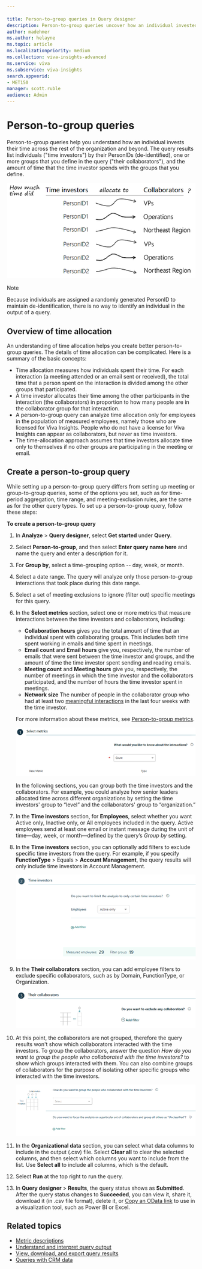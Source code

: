 ```yaml
---

title: Person-to-group queries in Query designer
description: Person-to-group queries uncover how an individual invested their time across the rest of the organization and beyond
author: madehmer
ms.author: helayne
ms.topic: article
ms.localizationpriority: medium 
ms.collection: viva-insights-advanced 
ms.service: viva 
ms.subservice: viva-insights 
search.appverid: 
- MET150 
manager: scott.ruble
audience: Admin
---
```


# Person-to-group queries

Person-to-group queries help you understand how an individual invests their time across the rest of the organization and beyond. The query results list individuals ("time investors") by their PersonIDs (de-identified), one or more groups that you define in the query ("their collaborators"), and the amount of time that the time investor spends with the groups that you define.

![Time investors allocate time to groups.](../Images/WpA/tutorials/p2g-query.png)

>[!Note]
>Because individuals are assigned a randomly generated PersonID to maintain de-identification, there is no way to identify an individual in the output of a query.

## Overview of time allocation

An understanding of time allocation helps you create better person-to-group queries. The details of time allocation can be complicated. Here is a summary of the basic concepts:

* Time allocation measures how individuals spent their time. For each interaction (a meeting attended or an email sent or received), the total time that a person spent on the interaction is divided among the other groups that participated.
* A time investor allocates their time among the other participants in the interaction (the collaborators) in proportion to how many people are in the collaborator group for that interaction.
* A person-to-group query can analyze time allocation only for employees in the population of measured employees, namely those who are licensed for Viva Insights. People who do not have a license for Viva Insights can appear as collaborators, but never as time investors.
* The time-allocation approach assumes that time investors allocate time only to themselves if no other groups are participating in the meeting or email.

## Create a person-to-group query

While setting up a person-to-group query differs from setting up meeting or group-to-group queries, some of the options you set, such as for time-period aggregation, time range, and meeting-exclusion rules, are the same as for the other query types. To set up a person-to-group query, follow these steps:

**To create a person-to-group query**

1. In **Analyze** > **Query designer**, select **Get started** under **Query**.
2. Select **Person-to-group**, and then select **Enter query name here** and name the query and enter a description for it.
3. For **Group by**, select a time-grouping option -- day, week, or month.
4. Select a date range. The query will analyze only those person-to-group interactions that took place during this date range.
5. Select a set of meeting exclusions to ignore (filter out) specific meetings for this query.
6. In the **Select metrics** section, select one or more metrics that measure interactions between the time investors and collaborators, including:

   * **Collaboration hours** gives you the total amount of time that an individual spent with collaborating groups. This includes both time spent working in emails and time spent in meetings.
   * **Email count** and **Email hours** give you, respectively, the number of emails that were sent between the time investor and groups, and the amount of time the time investor spent sending and reading emails.
   * **Meeting count** and **Meeting hours** give you, respectively, the number of meetings in which the time investor and the collaborators participated, and the number of hours the time investor spent in meetings.
   * **Network size** The number of people in the collaborator group who had at least two [meaningful interactions](../use/glossary.md#meaningful-interaction-define) in the last four weeks with the time investor.

   For more information about these metrics, see [Person-to-group metrics](../use/metric-definitions.md#person-to-group-metrics).

      ![Select metrics.](../Images/WpA/tutorials/g2g-01-select-metrics.png)

    In the following sections, you can group both the time investors and the collaborators. For example, you could analyze how senior leaders allocated time across different organizations by setting the time investors' group to “level” and the collaborators' group to “organization.”
7. In the **Time investors** section, for **Employees**, select whether you want Active only, Inactive only, or All employees included in the query. Active employees send at least one email or instant message during the unit of time—day, week, or month—defined by the query’s *Group by* setting.

8. In the **Time investors** section, you can optionally add filters to exclude specific time investors from the query. For example, if you specify **FunctionType** > Equals > **Account Management**, the query results will only include time investors in Account Management.

   ![Group and filter time investors.](../Images/WpA/tutorials/p2g-time-investors.png)

9. In the **Their collaborators** section, you can add employee filters to exclude specific collaborators, such as by Domain, FunctionType, or Organization.

   ![Exclude collaborators.](../Images/WpA/tutorials/g2g-03-exclude-collaborators.png)

10. At this point, the collaborators are not grouped, therefore the query results won't show which collaborators interacted with the time investors. To group the collaborators, answer the question *How do you want to group the people who collaborated with the time investors?* to show which groups interacted with them. You can also combine groups of collaborators for the purpose of isolating other specific groups who interacted with the time investors.

    ![Group collaborators.](../Images/WpA/tutorials/g2g-04-group-collaborators.png)

11. In the **Organizational data** section, you can select what data columns to include in the output (.csv) file. Select **Clear all** to clear the selected columns, and then select which columns you want to include from the list. Use **Select all** to include all columns, which is the default.
12. Select **Run** at the top right to run the query.
13. In **Query designer** > **Results**, the query status shows as **Submitted**. After the query status changes to **Succeeded**, you can view it, share it, download it (in .csv file format), delete it, or [Copy an OData link](../use/view-download-and-export-query-results.md#get-a-link-for-an-odata-feed-to-use-in-power-bi) to use in a visualization tool, such as Power BI or Excel.

## Related topics

* [Metric descriptions](../Use/Metric-definitions.md)
* [Understand and interpret query output](../Use/csv-query-output-file.md)
* [View, download, and export query results](../Use/View-download-and-export-query-results.md)
* [Queries with CRM data](/viva/insights/tutorials/crm-queries?toc=/viva/insights/use/toc.json&bc=/viva/insights/breadcrumb/toc.json)
